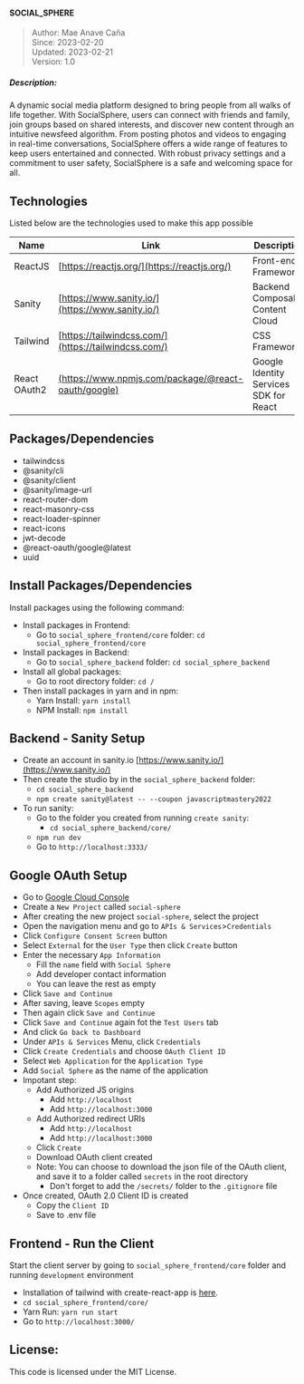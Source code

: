#### SOCIAL_SPHERE
> Author: Mae Anave Caña    
> Since: 2023-02-20    
> Updated: 2023-02-21    
> Version: 1.0    



##### Description: 
A dynamic social media platform designed to bring people from all walks of life together. With SocialSphere, users can connect with friends and family, join groups based on shared interests, and discover new content through an intuitive newsfeed algorithm. From posting photos and videos to engaging in real-time conversations, SocialSphere offers a wide range of features to keep users entertained and connected. With robust privacy settings and a commitment to user safety, SocialSphere is a safe and welcoming space for all. 



## Technologies
Listed below are the technologies used to make this app possible

| Name | Link | Description |
| ------ | ------ | ------ |
| ReactJS | [https://reactjs.org/](https://reactjs.org/) | Front-end Framework |
| Sanity | [https://www.sanity.io/](https://www.sanity.io/) | Backend Composable Content Cloud |
| Tailwind | [https://tailwindcss.com/](https://tailwindcss.com/) | CSS Framework |
| React OAuth2 | [(https://www.npmjs.com/package/@react-oauth/google)]((https://www.npmjs.com/package/@react-oauth/google)) |  Google Identity Services SDK for React |



## Packages/Dependencies
- tailwindcss
- @sanity/cli
- @sanity/client
- @sanity/image-url
- react-router-dom
- react-masonry-css
- react-loader-spinner
- react-icons
- jwt-decode
- @react-oauth/google@latest
- uuid



## Install Packages/Dependencies
Install packages using the following command:
- Install packages in Frontend:
    - Go to `social_sphere_frontend/core` folder: `cd social_sphere_frontend/core`
- Install packages in Backend:
    - Go to `social_sphere_backend` folder: `cd social_sphere_backend`
- Install all global packages:
    - Go to root directory folder: `cd /`
- Then install packages in yarn and in npm:
    - Yarn Install: `yarn install`
    - NPM Install: `npm install`



## Backend - Sanity Setup
- Create an account in sanity.io [https://www.sanity.io/](https://www.sanity.io/)
- Then create the studio by in the `social_sphere_backend` folder:
    - `cd social_sphere_backend`
    - `npm create sanity@latest -- --coupon javascriptmastery2022`
- To run sanity:
    - Go to the folder you created from running `create sanity`:
        - `cd social_sphere_backend/core/` 
    - `npm run dev`
    - Go to `http://localhost:3333/`



## Google OAuth Setup
- Go to [Google Cloud Console](https://console.cloud.google.com/)
- Create a `New Project` called `social-sphere`
- After creating the new project `social-sphere`, select the project
- Open the navigation menu and go to `APIs & Services`>`Credentials`
- Click `Configure Consent Screen` button
- Select `External` for the `User Type` then click `Create` button
- Enter the necessary `App Information`
    - Fill the `name` field with `Social Sphere`
    - Add developer contact information
    - You can leave the rest as empty
- Click `Save and Continue`
- After saving, leave `Scopes` empty
- Then again click `Save and Continue`
- Click `Save and Continue` again fot the `Test Users` tab
- And click `Go back to Dashboard`
- Under `APIs & Services` Menu, click `Credentials`
- Click `Create Credentials` and choose `OAuth Client ID`
- Select `Web Application` for the `Application Type`
- Add `Social Sphere` as the name of the application
- Impotant step:
    - Add Authorized JS origins
        - Add `http://localhost`
        - Add `http://localhost:3000`
    - Add Authorized redirect URIs
        - Add `http://localhost`
        - Add `http://localhost:3000`
    - Click `Create`
    - Download OAuth client created
    - Note: You can choose to download the json file of the OAuth client, and save it to a folder called `secrets` in the root directory
        - Don't forget to add the `/secrets/` folder to the `.gitignore` file
- Once created, OAuth 2.0 Client ID is created
    - Copy the `Client ID`
    - Save to .env file



## Frontend - Run the Client
Start the client server by going to `social_sphere_frontend/core` folder and running `development` environment
- Installation of tailwind with create-react-app is [here](https://tailwindcss.com/docs/guides/create-react-app).
- `cd social_sphere_frontend/core/`
- Yarn Run: `yarn run start`
- Go to `http://localhost:3000/`



## License: 
This code is licensed under the MIT License.
